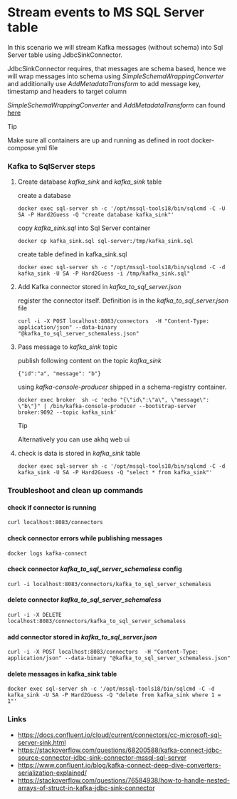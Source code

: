 # Stream events to MS SQL Server table

In this scenario we will stream Kafka messages (without schema) into Sql Server table using JdbcSinkConnector.

JdbcSinkConnector requires, that messages are schema based, hence we will wrap messages
into schema using _SimpleSchemaWrappingConverter_ and additionally use _AddMetadataTransform_ to add message key, timestamp
and headers to target column

_SimpleSchemaWrappingConverter_ and _AddMetadataTransform_ can found [here](https://github.com/tomaszkubacki/schema_wrapping)

> [!TIP]
> Make sure all containers are up and running as defined in root docker-compose.yml file

### Kafka to SqlServer steps

1. Create database _kafka_sink_ and _kafka_sink_ table

   create a database

   ```shell
   docker exec sql-server sh -c '/opt/mssql-tools18/bin/sqlcmd -C -U SA -P Hard2Guess -Q "create database kafka_sink"'
   ```

   copy _kafka_sink.sql_ into Sql Server container

   ```shell
   docker cp kafka_sink.sql sql-server:/tmp/kafka_sink.sql
   ```

   create table defined in kafka_sink.sql

   ```shell
   docker exec sql-server sh -c "/opt/mssql-tools18/bin/sqlcmd -C -d kafka_sink -U SA -P Hard2Guess -i /tmp/kafka_sink.sql"
   ```

2. Add Kafka connector stored in _kafka_to_sql_server.json_

   register the connector itself. Definition is in the _kafka_to_sql_server.json_ file

   ```shell
   curl -i -X POST localhost:8083/connectors  -H "Content-Type: application/json" --data-binary "@kafka_to_sql_server_schemaless.json"
   ```

3. Pass message to _kafka_sink_ topic

   publish following content on the topic _kafka_sink_

   ```
   {"id":"a", "message": "b"}
   ```

   using _kafka-console-producer_ shipped in a schema-registry container.

   ```shell
   docker exec broker  sh -c 'echo "{\"id\":\"a\", \"message\": \"b\"}" | /bin/kafka-console-producer --bootstrap-server broker:9092 --topic kafka_sink'
   ```

   > [!TIP]
   > Alternatively you can use akhq web ui

4. check is data is stored in _kafka_sink_ table

   ```shell
   docker exec sql-server sh -c '/opt/mssql-tools18/bin/sqlcmd -C -d kafka_sink -U SA -P Hard2Guess -Q "select * from kafka_sink"'
   ```

### Troubleshoot and clean up commands

#### check if connector is running

```shell
curl localhost:8083/connectors
```

#### check connector errors while publishing messages

```
docker logs kafka-connect
```

#### check connector _kafka_to_sql_server_schemaless_ config

```shell
curl -i localhost:8083/connectors/kafka_to_sql_server_schemaless
```

#### delete connector _kafka_to_sql_server_schemaless_

```shell
curl -i -X DELETE localhost:8083/connectors/kafka_to_sql_server_schemaless
```

#### add connector stored in _kafka_to_sql_server.json_

```shell
curl -i -X POST localhost:8083/connectors  -H "Content-Type: application/json" --data-binary "@kafka_to_sql_server_schemaless.json"
```

#### delete messages in kafka_sink table

```shell
docker exec sql-server sh -c '/opt/mssql-tools18/bin/sqlcmd -C -d kafka_sink -U SA -P Hard2Guess -Q "delete from kafka_sink where 1 = 1"'
```

### Links

- <https://docs.confluent.io/cloud/current/connectors/cc-microsoft-sql-server-sink.html>
- <https://stackoverflow.com/questions/68200588/kafka-connect-jdbc-source-connector-jdbc-sink-connector-mssql-sql-server>
- <https://www.confluent.io/blog/kafka-connect-deep-dive-converters-serialization-explained/>
- <https://stackoverflow.com/questions/76584938/how-to-handle-nested-arrays-of-struct-in-kafka-jdbc-sink-connector>
